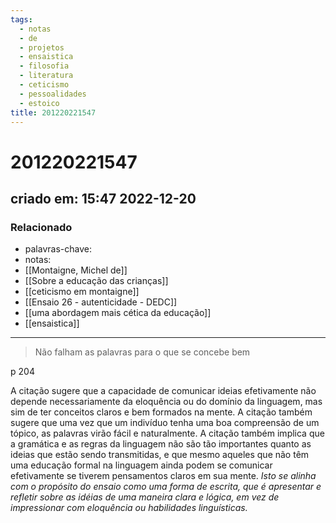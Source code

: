 ```yaml
---
tags:
  - notas
  - de
  - projetos
  - ensaistica
  - filosofia
  - literatura
  - ceticismo
  - pessoalidades
  - estoico
title: 201220221547
---
```

# 201220221547
## criado em: 15:47 2022-12-20

### Relacionado
- palavras-chave: 
- notas: 
- [[Montaigne, Michel de]]
- [[Sobre a educação das crianças]]
- [[ceticismo em montaigne]]
- [[Ensaio 26 - autenticidade - DEDC]]
- [[uma abordagem mais cética da educação]]
- [[ensaistica]]
---
>Não falham as palavras para o que se concebe bem

p  204

A citação sugere que a capacidade de comunicar ideias efetivamente não depende necessariamente da eloquência ou do domínio da linguagem, mas sim de ter conceitos claros e bem formados na mente. A citação também sugere que uma vez que um indivíduo tenha uma boa compreensão de um tópico, as palavras virão fácil e naturalmente. A citação também implica que a gramática e as regras da linguagem não são tão importantes quanto as ideias que estão sendo transmitidas, e que mesmo aqueles que não têm uma educação formal na linguagem ainda podem se comunicar efetivamente se tiverem pensamentos claros em sua mente. *Isto se alinha com o propósito do ensaio como uma forma de escrita, que é apresentar e refletir sobre as idéias de uma maneira clara e lógica, em vez de impressionar com eloquência ou habilidades linguísticas.*